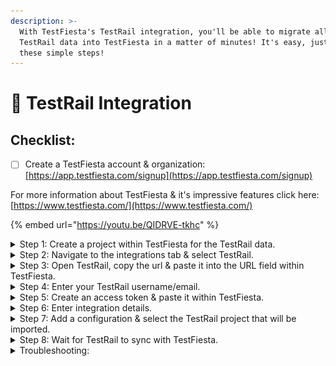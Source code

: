 ```yaml
---
description: >-
  With TestFiesta's TestRail integration, you'll be able to migrate all of your
  TestRail data into TestFiesta in a matter of minutes! It's easy, just follow
  these simple steps!
---
```


# 🚀 TestRail Integration

## Checklist:

* [ ] Create a TestFiesta account & organization: [https://app.testfiesta.com/signup](https://app.testfiesta.com/signup)

For more information about TestFiesta & it's impressive features click here: [https://www.testfiesta.com/](https://www.testfiesta.com/)

{% embed url="https://youtu.be/QIDRVE-tkhc" %}

<details>

<summary>Step 1: Create a project within TestFiesta for the TestRail data.</summary>

First you will need to create a project that you will then designate to transfer the TestRail data into.

</details>

<details>

<summary>Step 2: Navigate to the integrations tab &#x26; select TestRail.</summary>

To begin the migration process, click on the tab titled "Integrations" located in the tool bar at the top of the application.

</details>

<details>

<summary>Step 3: Open TestRail, copy the url &#x26; paste it into the URL field within TestFiesta.</summary>

Open TestRail & copy the url in your browser's search bar. The URL structure will be: `https://`**`projectname`**`.testrail.io` where "**projectname**" is variable to your account.

</details>

<details>

<summary>Step 4: Enter your TestRail username/email.</summary>

If you are unsure what username/email is associated with your TestRail account you can find it under "My Settings" within TestRail.

</details>

<details>

<summary>Step 5: Create an access token &#x26; paste it within TestFiesta.</summary>

Navigate to "My Settings" > "Users" > "API KEYS" click "Add Key" & add the name of your key i.e. "TestFiesta API Key". Then copy the API key & paste it within TestFiesta in the "Access Token" field. \
\
Note: be sure to enable the API, see the troubleshooting section below for more details

</details>

<details>

<summary>Step 6: Enter integration details.</summary>

Assign your integration a name, optional avatar & description. This will help your team identify integrations as you add them.

</details>

<details>

<summary>Step 7: Add a configuration &#x26; select the TestRail project that will be imported.</summary>

Name your configuration, then select the TestRail project you wish to migrate, then finally select the TestFiesta project you plan to migrate to. \
\
Repeat this as many times as you need to.\
\
Click "Finish" when ready to finalize the migration.

</details>

<details>

<summary>Step 8: Wait for TestRail to sync with TestFiesta.</summary>

If you do not see your data immediately, wait 5 minutes for your data to migrate.\
\
Experiencing issues? See troubleshoot

</details>

<details>

<summary>Troubleshooting: </summary>

**1) Getting an API error within TestFiesta?** \
\
**Enable the API within TestRail:** Be sure to enable the API from with "Admin">"Site Settings">"API" check both boxes & save settings. Then try again.\
![](<../.gitbook/assets/image (48).png>)\
\
**2) Not seeing your integrated project?**\
\
Be sure that a project is selected within TestFiesta otherwise if you still do not see your data wait 5 minutes for TestRail to sync. \
\
**Still experiencing issues?** Contact our team of experts, we will get back to you right away! [**https://www.testfiesta.com/contact-us**](https://www.testfiesta.com/contact-us)

</details>
